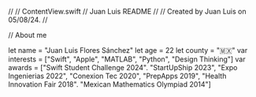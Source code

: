 //
//  ContentView.swift
//  Juan Luis README
//
//  Created by Juan Luis on 05/08/24.
//

// About me

let name = "Juan Luis Flores Sánchez"
let age = 22
let county = "🇲🇽"
var interests = ["Swift", "Apple", "MATLAB", "Python", "Design Thinking"]
var awards = ["Swift Student Challenge 2024". "StartUpShip 2023", "Expo Ingenierias 2022", "Conexion Tec 2020", "PrepApps 2019", "Health Innovation Fair 2018". "Mexican Mathematics Olympiad 2014"]

